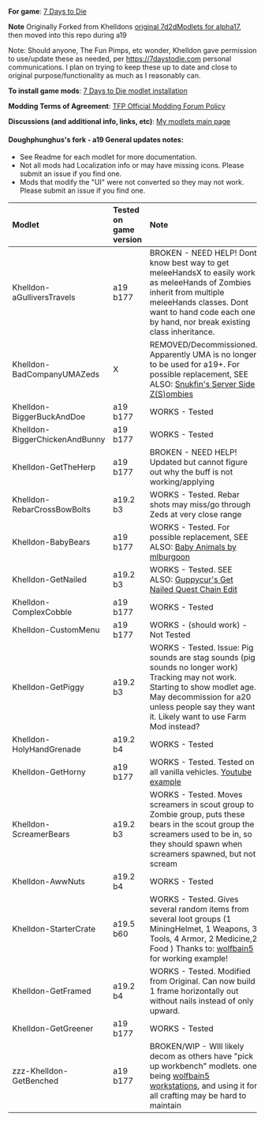 **For game**: [7 Days to Die](https://7daystodie.com)

**Note**
Originally Forked from Khelldons [original 7d2dModlets for alpha17](https://github.com/Khelldon/7d2dModlets), then moved into this repo during a19

Note: Should anyone, The Fun Pimps, etc wonder, Khelldon gave permission to use/update these as needed, per https://7daystodie.com personal communications. I plan on trying to keep these up to date and close to original purpose/functionality as much as I reasonably can.

**To install game mods**: [7 Days to Die modlet installation](https://gist.github.com/doughphunghus/a1907c5f63b5fe79bd823965328f25bf)

**Modding Terms of Agreement**: [TFP Official Modding Forum Policy ](https://community.7daystodie.com/topic/4189-tfp-official-modding-forum-policy/)

**Discussions (and additional info, links, etc)**: [My modlets main page](https://community.7daystodie.com/topic/17197-doughs-modlets)

#### Doughphunghus's fork - a19 General updates notes:
- See Readme for each modlet for more documentation.
- Not all mods had Localization info or may have missing icons.  Please submit an issue if you find one.
- Mods that modify the "UI" were not converted so they may not work. Please submit an issue if you find one.

| Modlet | Tested on game version  | Note |
| :------------ | :------------- | :------------- |
| Khelldon-aGulliversTravels | a19 b177 | BROKEN - NEED HELP! Dont know best way to get meleeHandsX to easily work as meleeHands of Zombies inherit from multiple meleeHands classes. Dont want to hand code each one by hand, nor break existing class inheritance. |
| Khelldon-BadCompanyUMAZeds| X | REMOVED/Decommissioned. Apparently UMA is no longer to be used for a19+. For possible replacement, SEE ALSO: [Snukfin's Server Side Z(S)ombies](https://community.7daystodie.com/topic/17992-snukfins-server-side-zsombies/)||
| Khelldon-BiggerBuckAndDoe| a19 b177 | WORKS - Tested |
| Khelldon-BiggerChickenAndBunny| a19 b177 | WORKS - Tested |
| Khelldon-GetTheHerp| a19 b177 | BROKEN - NEED HELP! Updated but cannot figure out why the buff is not working/applying |
| Khelldon-RebarCrossBowBolts| a19.2 b3 | WORKS - Tested. Rebar shots may miss/go through Zeds at very close range |
| Khelldon-BabyBears | a19 b177 | WORKS - Tested. For possible replacement, SEE ALSO: [Baby Animals by mlburgoon](https://community.7daystodie.com/topic/17823-modlet-baby-animals)|
| Khelldon-GetNailed | a19.2 b3 | WORKS - Tested. SEE ALSO: [Guppycur's Get Nailed Quest Chain Edit](https://community.7daystodie.com/topic/9144-guppycurs-modlets)|
| Khelldon-ComplexCobble| a19 b177 | WORKS - Tested |
| Khelldon-CustomMenu | a19 b177 | WORKS - (should work) - Not Tested |
| Khelldon-GetPiggy | a19.2 b3 | WORKS - Tested. Issue: Pig sounds are stag sounds (pig sounds no longer work) Tracking may not work. Starting to show modlet age. May decommission for a20 unless people say they want it. Likely want to use Farm Mod instead? |
| Khelldon-HolyHandGrenade | a19.2 b4 | WORKS - Tested |
| Khelldon-GetHorny | a19 b177 | WORKS - Tested. Tested on all vanilla vehicles. [Youtube example](https://youtu.be/-wHA5mmyGn8)|
| Khelldon-ScreamerBears | a19.2 b3 | WORKS - Tested. Moves screamers in scout group to Zombie group, puts these bears in the scout group the screamers used to be in, so they should spawn when screamers spawned, but not scream |
| Khelldon-AwwNuts | a19.2 b4 | WORKS - Tested |
| Khelldon-StarterCrate | a19.5 b60 | WORKS - Tested. Gives several random items from several loot groups (1 MiningHelmet, 1 Weapons, 3 Tools, 4 Armor, 2 Medicine,2 Food ) Thanks to: [wolfbain5](https://github.com/wolfbain5/7dtd-a19/tree/master/wolfbain5%20-%20Starter%20Crate) for working example!|
| Khelldon-GetFramed | a19.2 b4 | WORKS - Tested.  Modified from Original.  Can now build 1 frame horizontally out without nails instead of only upward. |
| Khelldon-GetGreener | a19 b177 | WORKS - Tested |
| zzz-Khelldon-GetBenched | a19 b177 | BROKEN/WIP - WIll likely decom as others have "pick up workbench" modlets. one being [wolfbain5 workstations](https://github.com/wolfbain5/7dtd-a19/tree/master/wolfbain5%20workstations), and using it for all crafting may be hard to maintain |
